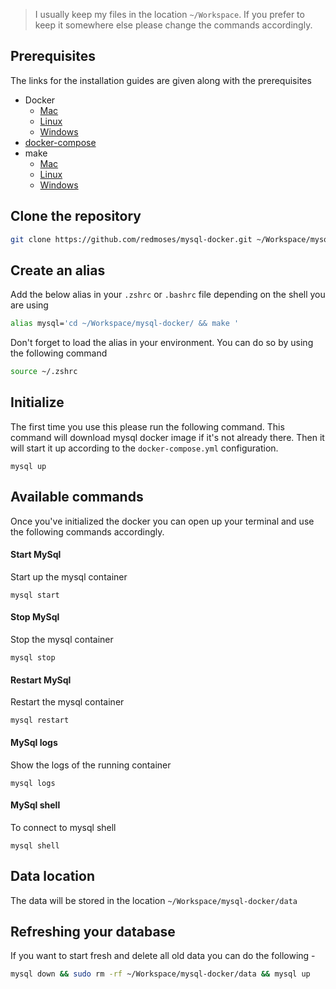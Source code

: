 > I usually keep my files in the location `~/Workspace`. If you prefer to keep it somewhere else please change the commands accordingly.

## Prerequisites
The links for the installation guides are given along with the prerequisites
* Docker
  * [Mac](https://download.docker.com/mac/beta/Docker.dmg)
  * [Linux](https://docs.docker.com/engine/installation/linux/)
  * [Windows](https://download.docker.com/win/beta/InstallDocker.msi)
* [docker-compose](https://docs.docker.com/compose/install/)
* make
  * [Mac](http://stackoverflow.com/a/11494872/2894655)
  * [Linux](http://www.cyberciti.biz/faq/debian-linux-install-gnu-gcc-compiler/)
  * [Windows](http://gnuwin32.sourceforge.net/packages/make.htm)

## Clone the repository
```bash
git clone https://github.com/redmoses/mysql-docker.git ~/Workspace/mysql-docker
```

## Create an alias
Add the below alias in your `.zshrc` or `.bashrc` file depending on the shell you are using

```bash
alias mysql='cd ~/Workspace/mysql-docker/ && make '
```
Don't forget to load the alias in your environment. You can do so by using the following command
```bash
source ~/.zshrc
```

## Initialize
The first time you use this please run the following command. This command will download mysql docker image if it's not already there. Then it will start it up according to the `docker-compose.yml` configuration.
```
mysql up
```

## Available commands
Once you've initialized the docker you can open up your terminal and use the following commands accordingly.

#### Start MySql
Start up the mysql container
```
mysql start
```
#### Stop MySql
Stop the mysql container
```
mysql stop
```
#### Restart MySql
Restart the mysql container
```
mysql restart
```
#### MySql logs
Show the logs of the running container
```
mysql logs
```
#### MySql shell
To connect to mysql shell
```
mysql shell
```

## Data location
The data will be stored in the location `~/Workspace/mysql-docker/data`

## Refreshing your database
If you want to start fresh and delete all old data you can do the following -
```bash
mysql down && sudo rm -rf ~/Workspace/mysql-docker/data && mysql up
```
